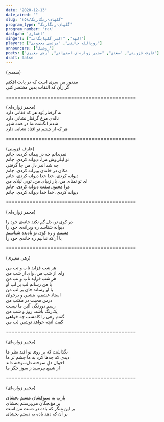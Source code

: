 ```yaml
---
date: "2020-12-13"
date_aired: ""
slug: "گلهای-رنگارنگ/۲۵۸"
program_type: "گلهای-رنگارنگ"
program_number: '۲۵۸'
dastgah: 'افشاری'
singers: ["الهه", "اکبر گلپایگانی"]
players: ["روح‌الله خالقی", "مرتضی محجوبی"]
announcers: ["روشنک"]
poets: ["عارف قزوینی", "سعدی", "مجمر زواره‌ای اصفهانی", "رهی معیری"]
draft: false
---
```


(سعدی)

مقدور من سری است که در پایت افکنم  
گر زآن که التفات بدین مختصر کنی  

============================================  

(مجمر زواره‌ای)  
نه گرفتار بُوَد هر که فغانی دارد  
ناله‌ی مرغ گرفتار نشانی دارد  
شدم انگشت‌نما در همه شهر  
هر که از چشم تو افتاد نشانی دارد 

============================================  

(عارف قزوینی)  
نمی‌دانم چه در پیمانه کردی، جانم  
تو لیلی‌وش مرا، دیوانه کردی، جانم  
چه شد اندر دل من جا گرفتی  
مکان در خانه‌ی ویرانه کردی، جانم  
دیوانه کردی، خدا خدا دیوانه کردی، جانم  
ای تو تمنای من، یار زیبای من، تویی لیلای من  
مرا مجنون‌صفت دیوانه کردی، جانم  
دیوانه كردی، خدا خدا دیوانه كردی، جانم  

============================================  

(مجمر زواره‌ای)  

در کوی تو، دل گم نکند خانه‌ی خود را  
دیوانه شناسد ره ویرانه‌ی خود را  
مستیم و ره کوی تو نادیده شناسیم  
با آن‌که ندانیم ره خانه‌ی خود را  

============================================  

(رهی معیری)  

هر شب فزاید تاب و تب من  
وای از شب من، وای از شب من  
هر شب فزاید تاب و تب من  
یا من رسانم لب بر لب او  
یا او رساند جان بر لب من  
استاد عشقم، بنشین و برخوان  
درس محبت در مکتب من  
رسم دورنگی آئین ما نیست  
یک‌رنگ باشد، روز و شب من  
گفتم رهی را کامشب چه خواهی  
گفت آنچه خواهد نوشین لب من  

============================================  

(مجمر زواره‌ای)  

نگذاشت که بر روی تو افتد نظر ما  
دیدی که چه‌ها کرد به ما چشم تر ما  
احوال دلِ سوخته دل‌سوخته داند  
از شمع بپرسید ز سوز جگر ما  

============================================  

(مجمر زواره‌ای)  

یارب به سبو‌کشان مستم بخشای  
بر مغ‌بچگان می‌پرستم بخشای  
بر این منگر که باده در دست من است  
بر آن که دهد باده به دستم بخشای  
